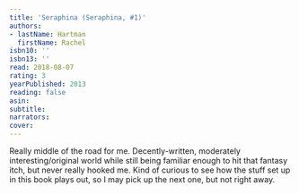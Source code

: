 ```yaml
---
title: 'Seraphina (Seraphina, #1)'
authors:
- lastName: Hartman
  firstName: Rachel
isbn10: ''
isbn13: ''
read: 2018-08-07
rating: 3
yearPublished: 2013
reading: false
asin:
subtitle:
narrators:
cover:
---
```

Really middle of the road for me. Decently-written, moderately interesting/original world while still being familiar enough to hit that fantasy itch, but never really hooked me. Kind of curious to see how the stuff set up in this book plays out, so I may pick up the next one, but not right away.